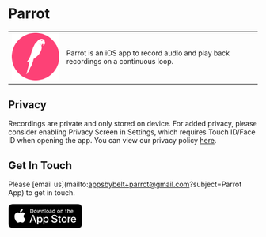 # Parrot

| | |
|-|-|
| <img width=150 src="assets/images/app-logo.png"> | Parrot is an iOS app to record audio and play back recordings on a continuous loop. |

## Privacy
Recordings are private and only stored on device. For added privacy, please consider enabling Privacy Screen in Settings, which requires Touch ID/Face ID when opening the app. You can view our privacy policy [here](privacy-policy).

## Get In Touch
Please [email us](mailto:appsbybelt+parrot@gmail.com?subject=Parrot App) to get in touch.

<a href="https://apps.apple.com/us/app/parrot-recorder-and-looper/id1527210110" rel="Download on the App Store">
    <img width=150 src="assets/images/app-store-button.svg">
</a>

